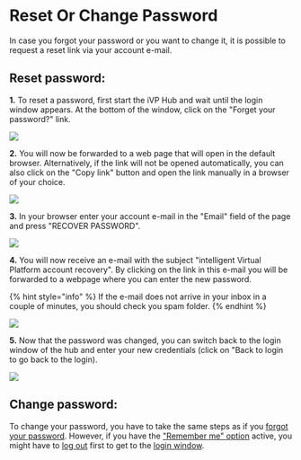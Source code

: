 # Reset Or Change Password

In case you forgot your password or you want to change it, it is possible to request a reset link via your account e-mail.

## Reset password:

**1.** To reset a password, first start the iVP Hub and wait until the login window appears. At the bottom of the window, click on the "Forget your password?" link.

![](../../../.gitbook/assets/iVP\_launcher\_login\_forgot\_password.jpg)

**2.** You will now be forwarded to a web page that will open in the default browser. Alternatively, if the link will not be opened automatically, you can also click on the "Copy link" button and open the link manually in a browser of your choice.

![](<../../../.gitbook/assets/iVP\_launcher\_reset\_password\_message (1).jpg>)

**3.** In your browser enter your account e-mail in the "Email" field of the page and press "RECOVER PASSWORD".

![](../../../.gitbook/assets/iVP\_launcher\_recover\_password.jpg)

**4.** You will now receive an e-mail with the subject "intelligent Virtual Platform account recovery". By clicking on the link in this e-mail you will be forwarded to a webpage where you can enter the new password.

{% hint style="info" %}
If the e-mail does not arrive in your inbox in a couple of minutes, you should check you spam folder.
{% endhint %}

![](../../../.gitbook/assets/iVP\_launcher\_recover\_password\_web\_interface.jpg)

**5.** Now that the password was changed, you can switch back to the login window of the hub and enter your new credentials (click on "Back to login to go back to the login).

![](../../../.gitbook/assets/iVP\_launcher\_recover\_password\_mail\_sent.jpg)

## Change password:

To change your password, you have to take the same steps as if you [forgot your password](reset-account-password.md#reset-password). However, if you have the ["Remember me" option](../settings/remember-me-option.md) active, you might have to [log out](logout.md) first to get to the [login window](login.md).
